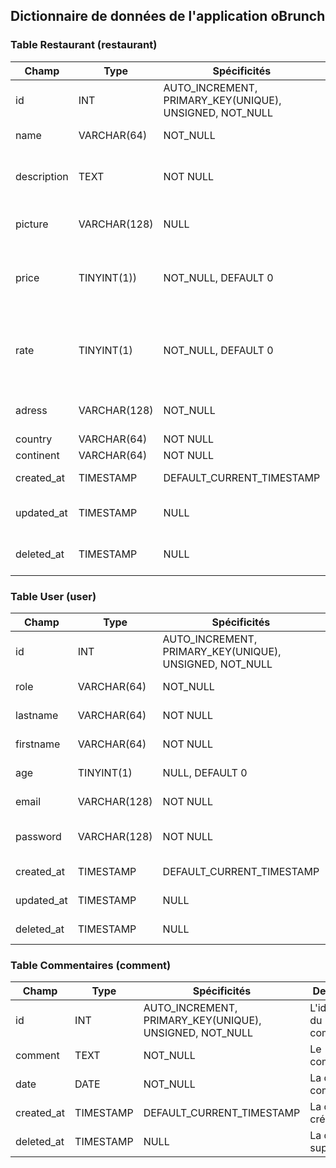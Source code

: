## Dictionnaire de données de l'application oBrunch

### Table Restaurant (restaurant)

|Champ|Type|Spécificités|Description|
|-|-|-|-|
|id|INT|AUTO_INCREMENT, PRIMARY_KEY(UNIQUE), <br />UNSIGNED, NOT_NULL|L'identifiant unique du produit|
|name|VARCHAR(64)|NOT_NULL|Le nom du restaurant|
|description|TEXT|NOT NULL|La description du restaurant|
|picture|VARCHAR(128)|NULL|l'URL de l'image du produit|
|price|TINYINT(1))|NOT_NULL, DEFAULT 0|Le niveau de tarification du restaurant|
|rate|TINYINT(1)|NOT_NULL, DEFAULT 0|L'avis des utilisateurs sur le produit (valeur de 1 a 5)|
|adress| VARCHAR(128)|NOT_NULL|L'adresse du restaurant|
|country| VARCHAR(64) | NOT NULL|Pays|
|continent| VARCHAR(64) | NOT NULL|Continent|
|created_at|TIMESTAMP|DEFAULT_CURRENT_TIMESTAMP|La date de création|
|updated_at|TIMESTAMP|NULL|La date de la dernière mise a jour|
|deleted_at|TIMESTAMP|NULL|La date de la dernière mise a jour|


### Table User (user)

|Champ|Type|Spécificités|Description|
|-|-|-|-|
|id|INT|AUTO_INCREMENT, PRIMARY_KEY(UNIQUE), <br />UNSIGNED, NOT_NULL |L'identifiant de l'utilisateur|
|role|VARCHAR(64)|NOT_NULL |Le rôle de l'utilisateur|
|lastname|VARCHAR(64)|NOT NULL |Nom de l'utilisateur|
|firstname|VARCHAR(64)|NOT NULL |Prénom de l'utilisateur|
|age|TINYINT(1)|NULL, DEFAULT 0 | Age de l'utilisateur|
|email|VARCHAR(128)|NOT NULL |Email de l'utilisateur|
|password|VARCHAR(128)|NOT NULL |Mot de passe de l'utilisateur|
|created_at|TIMESTAMP|DEFAULT_CURRENT_TIMESTAMP |La date de création|
|updated_at|TIMESTAMP |NULL |La date de modification|
|deleted_at|TIMESTAMP |NULL |La date de suppression|


### Table Commentaires (comment)

| Champ      | Type        | Spécificités                                                 | Description                |
| ---------- | ----------- | ------------------------------------------------------------ | -------------------------- |
| id         | INT         | AUTO_INCREMENT, PRIMARY_KEY(UNIQUE), <br />UNSIGNED, NOT_NULL | L'identifiant du commentaire |
| comment    | TEXT         | NOT_NULL                                                     | Le commentaire                |
| date       | DATE         | NOT_NULL                                                     | La date du commentaire        |
| created_at | TIMESTAMP   | DEFAULT_CURRENT_TIMESTAMP                                    | La date de création           |
| deleted_at | TIMESTAMP   | NULL                                                         | La date de suppression       |
